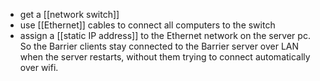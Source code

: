 - get a [[network switch]]
- use [[Ethernet]] cables to connect all computers to the switch
- assign a [[static IP address]] to the Ethernet network on the server pc. 
  So the Barrier clients stay connected to the Barrier server over LAN when the server restarts, without them trying to connect automatically over wifi.